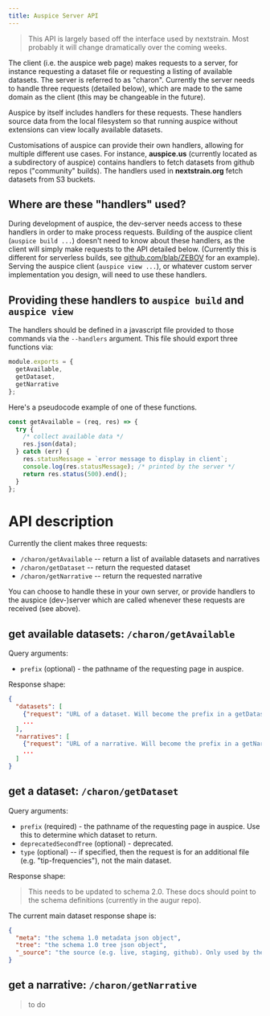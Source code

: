 ```yaml
---
title: Auspice Server API
---
```


> This API is largely based off the interface used by nextstrain.
Most probably it will change dramatically over the coming weeks.

The client (i.e. the auspice web page) makes requests to a server, for instance requesting a dataset file or requesting a listing of available datasets.
The server is referred to as "charon".
Currently the server needs to handle three requests (detailed below), which are made to the same domain as the client (this may be changeable in the future).


Auspice by itself includes handlers for these requests.
These handlers source data from the local filesystem so that running auspice without extensions can view locally available datasets.


Customisations of auspice can provide their own handlers, allowing for multiple different use cases.
For instance, **auspice.us** (currently located as a subdirectory of auspice) contains handlers to fetch datasets from github repos ("community" builds). The handlers used in **nextstrain.org** fetch datasets from S3 buckets.


## Where are these "handlers" used?
During development of auspice, the dev-server needs access to these handlers in order to make process requests.
Building of the auspice client (`auspice build ...`) doesn't need to know about these handlers, as the client will simply make requests to the API detailed below. (Currently this is different for serverless builds, see [github.com/blab/ZEBOV](https://github.com/blab/ZEBOV) for an example).
Serving the auspice client (`auspice view ...`), or whatever custom server implementation you design, will need to use these handlers.

## Providing these handlers to `auspice build` and `auspice view`
The handlers should be defined in a javascript file provided to those commands via the `--handlers` argument. This file should export three functions via:
```js
module.exports = {
  getAvailable,
  getDataset,
  getNarrative
};
```
Here's a pseudocode example of one of these functions.
```js
const getAvailable = (req, res) => {
  try {
    /* collect available data */
    res.json(data);
  } catch (err) {
    res.statusMessage = `error message to display in client`;
    console.log(res.statusMessage); /* printed by the server */
    return res.status(500).end();
  }
};
```



# API description

Currently the client makes three requests:
* `/charon/getAvailable` -- return a list of available datasets and narratives
* `/charon/getDataset` -- return the requested dataset
* `/charon/getNarrative` -- return the requested narrative

You can choose to handle these in your own server, or provide handlers to the auspice (dev-)server which are called whenever these requests are received (see above).

## get available datasets: `/charon/getAvailable`

Query arguments:
* `prefix` (optional) - the pathname of the requesting page in auspice.

Response shape:
```json
{
  "datasets": [
    {"request": "URL of a dataset. Will become the prefix in a getDataset request"},
    ...
  ],
  "narratives": [
    {"request": "URL of a narrative. Will become the prefix in a getNarrative request"},
    ...
  ]
}
```

## get a dataset: `/charon/getDataset`

Query arguments:
* `prefix` (required) - the pathname of the requesting page in auspice. Use this to determine which dataset to return.
* `deprecatedSecondTree` (optional) - deprecated.
* `type` (optional) -- if specified, then the request is for an additional file (e.g. "tip-frequencies"), not the main dataset.

Response shape:
> This needs to be updated to schema 2.0. These docs should point to the schema definitions (currently in the augur repo).

The current main dataset response shape is:
```json
{
  "meta": "the schema 1.0 metadata json object",
  "tree": "the schema 1.0 tree json object",
  "_source": "the source (e.g. live, staging, github). Only used by the sidebar dataset selector",
}
```

## get a narrative: `/charon/getNarrative`
> to do
